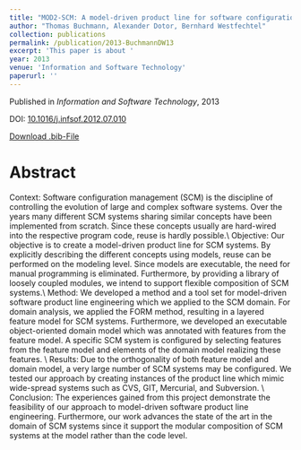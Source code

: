 ```yaml
---
title: "MOD2-SCM: A model-driven product line for software configuration management systems"
author: "Thomas Buchmann, Alexander Dotor, Bernhard Westfechtel"
collection: publications
permalink: /publication/2013-BuchmannDW13
excerpt: 'This paper is about '
year: 2013
venue: 'Information and Software Technology'
paperurl: ''
---
```


Published in *Information and Software Technology*, 2013

DOI: [10.1016/j.infsof.2012.07.010](https://doi.org/10.1016/j.infsof.2012.07.010)

[Download .bib-File](https://tbuchmann.github.io/files/BuchmannDW13.bib)

Abstract
=====

Context: Software configuration management (SCM) is the discipline of controlling the evolution of large and complex software systems.  Over the years many different SCM systems sharing similar concepts have been implemented from scratch. Since these concepts usually are hard-wired into the respective program code, reuse is hardly possible.\ Objective: Our objective is to create a model-driven product line for SCM systems. By explicitly describing the different concepts using models, reuse can be performed on the modeling level. Since models are executable, the need for manual programming is eliminated. Furthermore, by providing a library of loosely coupled modules, we intend to support flexible composition of SCM systems.\ Method: We developed a method and a tool set for model-driven software product line engineering which we applied to the SCM domain. For domain analysis, we applied the FORM method, resulting in a layered feature model for SCM systems. Furthermore, we developed an executable object-oriented domain model which was annotated with features from the feature model. A specific SCM system is configured by selecting features from the feature model and elements of the domain model realizing these features. \ Results:  Due to the orthogonality of both feature model and domain model, a very large number of SCM systems may be configured. We tested our approach by creating instances of the product line which mimic wide-spread systems such as CVS, GIT, Mercurial, and Subversion. \ Conclusion: The experiences gained from this project demonstrate the feasibility of our approach to model-driven software product line engineering. Furthermore, our work advances the state of the art in the domain of SCM systems since it support the modular composition of SCM systems at the model rather than the code level.